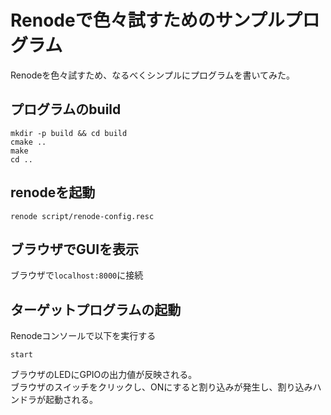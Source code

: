# Renodeで色々試すためのサンプルプログラム

Renodeを色々試すため、なるべくシンプルにプログラムを書いてみた。  

## プログラムのbuild
```
mkdir -p build && cd build
cmake ..
make
cd ..
```

## renodeを起動
```
renode script/renode-config.resc
```

## ブラウザでGUIを表示
ブラウザで``localhost:8000``に接続  


## ターゲットプログラムの起動
Renodeコンソールで以下を実行する  
```
start
```

ブラウザのLEDにGPIOの出力値が反映される。  
ブラウザのスイッチをクリックし、ONにすると割り込みが発生し、割り込みハンドラが起動される。  


